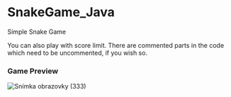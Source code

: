 # SnakeGame_Java
Simple Snake Game

You can also play with score limit. There are commented parts in the code which need to be uncommented, if you wish so.

### Game Preview
![Snímka obrazovky (333)](https://github.com/user-attachments/assets/4b0e21e6-d639-4d63-b993-8dc4c593a83a)

